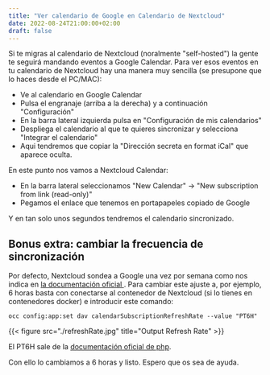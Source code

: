 ```yaml
---
title: "Ver calendario de Google en Calendario de Nextcloud"
date: 2022-08-24T21:00:00+02:00
draft: false
---
```

Si te migras al calendario de Nextcloud (noralmente "self-hosted") la gente te seguirá mandando eventos a Google Calendar. Para ver esos eventos en tu calendario de Nextcloud hay una manera muy sencilla (se presupone que lo haces desde el PC/MAC):

* Ve al calendario en Google Calendar
* Pulsa el engranaje (arriba a la derecha) y a continuación "Configuración"
* En la barra lateral izquierda pulsa en "Configuración de mis calendarios"
* Despliega el calendario al que te quieres sincronizar y selecciona "Integrar el calendario"
* Aqui tendremos que copiar la "Dirección secreta en format iCal" que aparece oculta.

En este punto nos vamos a Nextcloud Calendar:

* En la barra lateral seleccionamos "New Calendar"  -> "New subscription from link (read-only)"
* Pegamos el enlace que tenemos en portapapeles copiado de Google

Y en tan solo unos segundos tendremos el calendario sincronizado.

## Bonus extra: cambiar la frecuencia de sincronización

Por defecto, Nextcloud sondea a Google una vez por semana como nos indica en <a href="https://docs.nextcloud.com/server/latest/admin_manual/groupware/calendar.html#refresh-rate" rel="noreferrer noopener" > la documentación oficial </a>. Para cambiar este ajuste a, por ejemplo, 6 horas basta con conectarse al contenedor de Nextcloud (si lo tienes en contenedores docker) e introducir este comando:

`occ config:app:set dav calendarSubscriptionRefreshRate --value "PT6H"`

{{< figure src="./refreshRate.jpg" title="Output Refresh Rate" >}}

El PT6H sale de la <a href="https://www.php.net/manual/en/dateinterval.construct.php" rel="noreferrer noopener" > documentación oficial de php</a>.

Con ello lo cambiamos a 6 horas y listo. Espero que os sea de ayuda.